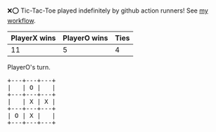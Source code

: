 :x::o: Tic-Tac-Toe played indefinitely by github action runners! See [my workflow](.github/workflows/play.yaml).

|PlayerX wins|PlayerO wins|Ties|
|-|-|-|
|11|5|4|

PlayerO's turn.

<pre>
+---+---+---+
|   | O |   |
+---+---+---+
|   | X | X |
+---+---+---+
| O | X |   |
+---+---+---+
</pre>
